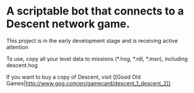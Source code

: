 # A scriptable bot that connects to a Descent network game. 
This project is in the early development stage and is receiving active attention

To use, copy all your level data to missions (*.hog, *.rdl, *.msn), including descent.hog

If you want to buy a copy of Descent, visit [[Good Old Games|http://www.gog.com/en/gamecard/descent_1_descent_2]]
